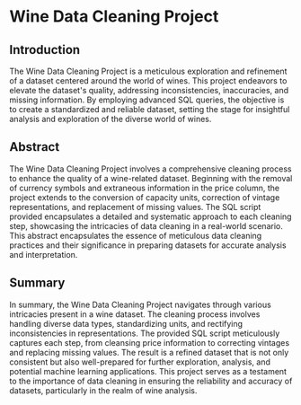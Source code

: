 # Wine Data Cleaning Project

## Introduction

The Wine Data Cleaning Project is a meticulous exploration and refinement of a dataset centered around the world of wines. This project endeavors to elevate the dataset's quality, addressing inconsistencies, inaccuracies, and missing information. By employing advanced SQL queries, the objective is to create a standardized and reliable dataset, setting the stage for insightful analysis and exploration of the diverse world of wines.

## Abstract

The Wine Data Cleaning Project involves a comprehensive cleaning process to enhance the quality of a wine-related dataset. Beginning with the removal of currency symbols and extraneous information in the price column, the project extends to the conversion of capacity units, correction of vintage representations, and replacement of missing values. The SQL script provided encapsulates a detailed and systematic approach to each cleaning step, showcasing the intricacies of data cleaning in a real-world scenario. This abstract encapsulates the essence of meticulous data cleaning practices and their significance in preparing datasets for accurate analysis and interpretation.

## Summary

In summary, the Wine Data Cleaning Project navigates through various intricacies present in a wine dataset. The cleaning process involves handling diverse data types, standardizing units, and rectifying inconsistencies in representations. The provided SQL script meticulously captures each step, from cleansing price information to correcting vintages and replacing missing values. The result is a refined dataset that is not only consistent but also well-prepared for further exploration, analysis, and potential machine learning applications. This project serves as a testament to the importance of data cleaning in ensuring the reliability and accuracy of datasets, particularly in the realm of wine analysis.
